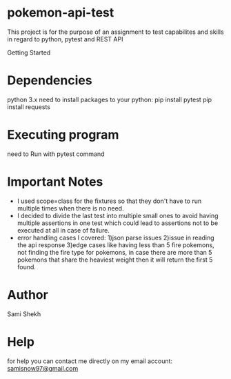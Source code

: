 # pokemon-api-test
This project is for the purpose of an assignment to test capabilites and skills in regard to python, pytest and REST API

Getting Started
# Dependencies
python 3.x
need to install packages to your python:
pip install pytest
pip install requests

# Executing program
need to Run with pytest command

# Important Notes
 - I used scope=class for the fixtures so that they don't have to run multiple times when there is no need.
 - I decided to divide the last test into multiple small ones to avoid having multiple assertions in one test which could lead to assertions not to be executed at all in case of failure.
 - error handling cases I covered:
    1)json parse issues
    2)issue in reading the api response
    3)edge cases like having less than 5 fire pokemons, not finding the fire type for pokemons, in case there are more than 5 pokemons that share the heaviest weight then it will return the first 5 found.

# Author
Sami Shekh

# Help
for help you can contact me directly on my email account: samisnow97@gmail.com
